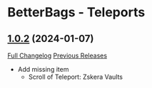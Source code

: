 # BetterBags - Teleports

## [1.0.2](https://github.com/AlexHaible/BetterBags-Teleports/tree/1.0.2) (2024-01-07)
[Full Changelog](https://github.com/AlexHaible/BetterBags-Teleports/compare/1.0.1...1.0.2) [Previous Releases](https://github.com/AlexHaible/BetterBags-Teleports/releases)

- Add missing item  
    - Scroll of Teleport: Zskera Vaults  
